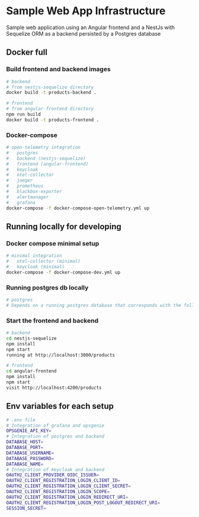 
# Sample Web App Infrastructure

Sample web application using an Angular frontend and a NestJs with Sequelize ORM as a backend persisted by a Postgres database

## Docker full

### Build frontend and backend images
```bash
# backend
# from nestjs-sequelize directory
docker build -t products-backend .

# frontend
# from angular-frontend directory
npm run build
docker build -t products-frontend .
```

### Docker-compose
```bash
# open-telemetry integration
#   postgres
#   backend (nestjs-sequelize)
#   frontend (angular-frontend)
#   keycloak
#   otel-collector
#   jaeger
#   prometheus
#   blackbox-exporter
#   alertmanager
#   grafana
docker-compose -f docker-compose-open-telemetry.yml up
```

## Running locally for developing

### Docker compose minimal setup
```bash
# minimal integration
#   otel-collector (minimal)
#   keycloak (minimal)
docker-compose -f docker-compose-dev.yml up
```

### Running postgres db locally
```bash
# postgres
# Depends on a running postgres database that corresponds with the following database variables
```

### Start the frontend and backend
```bash
# backend
cd nestjs-sequelize
npm install
npm start
running at http://localhost:3000/products

# frontend
cd angular-frontend
npm install
npm start
visit http://localhost:4200/products
```

## Env variables for each setup
```bash
# .env file
# Integration of grafana and opsgenie
OPSGENIE_API_KEY=
# Integration of postgres and backend
DATABASE_HOST=
DATABASE_PORT=
DATABASE_USERNAME=
DATABASE_PASSWORD=
DATABASE_NAME=
# Integration of keycloak and backend
OAUTH2_CLIENT_PROVIDER_OIDC_ISSUER=
OAUTH2_CLIENT_REGISTRATION_LOGIN_CLIENT_ID=
OAUTH2_CLIENT_REGISTRATION_LOGIN_CLIENT_SECRET=
OAUTH2_CLIENT_REGISTRATION_LOGIN_SCOPE=
OAUTH2_CLIENT_REGISTRATION_LOGIN_REDIRECT_URI=
OAUTH2_CLIENT_REGISTRATION_LOGIN_POST_LOGOUT_REDIRECT_URI=
SESSION_SECRET=
```